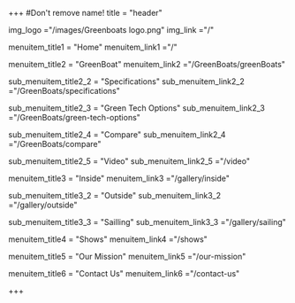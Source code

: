 +++
#Don't remove name!
title = "header"

img_logo ="/images/Greenboats logo.png"
img_link ="/"

menuitem_title1 = "Home"
menuitem_link1 ="/"

menuitem_title2 = "GreenBoat"
menuitem_link2 ="/GreenBoats/greenBoats"

sub_menuitem_title2_2 = "Specifications"
sub_menuitem_link2_2 ="/GreenBoats/specifications"

sub_menuitem_title2_3 = "Green Tech Options"
sub_menuitem_link2_3 ="/GreenBoats/green-tech-options"

sub_menuitem_title2_4 = "Compare"
sub_menuitem_link2_4 ="/GreenBoats/compare"

sub_menuitem_title2_5 = "Video"
sub_menuitem_link2_5 ="/video"

menuitem_title3 = "Inside"
menuitem_link3 ="/gallery/inside"

sub_menuitem_title3_2 = "Outside"
sub_menuitem_link3_2 ="/gallery/outside"

sub_menuitem_title3_3 = "Sailling"
sub_menuitem_link3_3 ="/gallery/sailing"

menuitem_title4 = "Shows"
menuitem_link4 ="/shows"

menuitem_title5 = "Our Mission"
menuitem_link5 ="/our-mission"

menuitem_title6 = "Contact Us"
menuitem_link6 ="/contact-us"


+++
